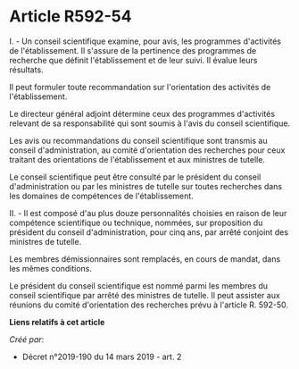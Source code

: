 # Article R592-54

I. - Un conseil scientifique examine, pour avis, les programmes d'activités de l'établissement. Il s'assure de la pertinence
des programmes de recherche que définit l'établissement et de leur suivi. Il évalue leurs résultats.

Il peut formuler toute recommandation sur l'orientation des activités de l'établissement.

Le directeur général adjoint détermine ceux des programmes d'activités relevant de sa responsabilité qui sont soumis à l'avis
du conseil scientifique.

Les avis ou recommandations du conseil scientifique sont transmis au conseil d'administration, au comité d'orientation des
recherches pour ceux traitant des orientations de l'établissement et aux ministres de tutelle.

Le conseil scientifique peut être consulté par le président du conseil d'administration ou par les ministres de tutelle sur
toutes recherches dans les domaines de compétences de l'établissement.

II. - Il est composé d'au plus douze personnalités choisies en raison de leur compétence scientifique ou technique, nommées,
sur proposition du président du conseil d'administration, pour cinq ans, par arrêté conjoint des ministres de tutelle.

Les membres démissionnaires sont remplacés, en cours de mandat, dans les mêmes conditions.

Le président du conseil scientifique est nommé parmi les membres du conseil scientifique par arrêté des ministres de tutelle.
Il peut assister aux réunions du comité d'orientation des recherches prévu à l'article R. 592-50.

**Liens relatifs à cet article**

_Créé par_:

  - Décret n°2019-190 du 14 mars 2019 - art. 2
